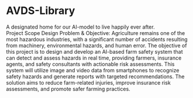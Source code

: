 # AVDS-Library
A designated home for our AI-model to live happily ever after.  
Project Scope
Design Problem & Objective: Agriculture remains one of the most hazardous industries, with a significant number of accidents resulting from machinery, environmental hazards, and human error. The objective of this project is to design and develop an AI-based farm safety system that can detect and assess hazards in real time, providing farmers, insurance agents, and safety consultants with actionable risk assessments. This system will utilize image and video data from smartphones to recognize safety hazards and generate reports with targeted recommendations. The solution aims to reduce farm-related injuries, improve insurance risk assessments, and promote safer farming practices.
